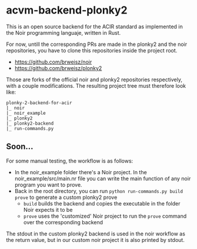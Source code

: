 # acvm-backend-plonky2
This is an open source backend for the ACIR standard as implemented in the Noir programming languaje, written in Rust.

For now, untill the corresponding PRs are made in the plonky2 and the noir repositories, you have to clone this repositories inside the project root.
* https://github.com/brweisz/noir 
* https://github.com/brweisz/plonky2

Those are forks of the official noir and plonky2 repositories respectively, with a couple modifications.
The resulting project tree must therefore look like:

```
plonky-2-backend-for-acir
|_ noir
|_ noir_example
|_ plonky2
|_ plonky2-backend
|_ run-commands.py
```

## Soon...
For some manual testing, the workflow is as follows:
* In the noir_example folder there's a Noir project. In the noir_example/src/main.nr file you can write the main function of any noir program you want to prove.
* Back in the root directory, you can run ```python run-commands.py build prove``` to generate a custom plonky2 prove
  * ```build``` builds the backend and copies the executable in the folder Noir expects it to be
  * ```prove``` uses the 'customized' Noir project to run the ```prove``` command over the corresponding backend

The stdout in the custom plonky2 backend is used in the noir workflow as the return value, but in our custom noir project it is also printed by stdout.
